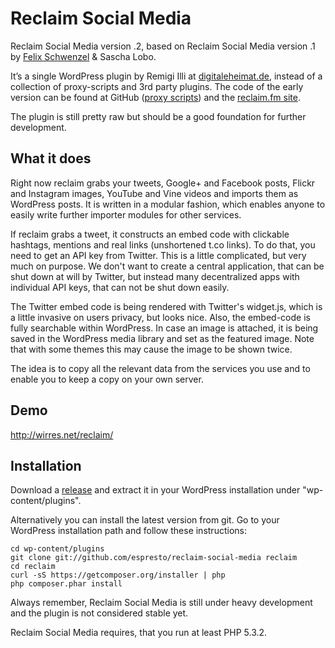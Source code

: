 Reclaim Social Media
====================

Reclaim Social Media version .2, based on Reclaim Social Media version .1 by
[Felix Schwenzel](http://reclaim.fm) & Sascha Lobo.

It’s a single WordPress plugin by Remigi Illi at [digitaleheimat.de](http://digitaleheimat.de), instead of a collection of proxy-scripts and 3rd party plugins. The code of the early version can be found at GitHub ([proxy scripts](https://github.com/diplix/reclaim-proxy-scripts)) and the [reclaim.fm site](http://reclaim.fm/tech-specs-details/).

The plugin is still pretty raw but should be a good foundation for further development.

## What it does
Right now reclaim grabs your tweets, Google+ and Facebook posts, Flickr and Instagram images, YouTube and Vine videos and imports them as WordPress posts. It is written in a modular fashion, which enables anyone to easily write further importer modules for other services.

If reclaim grabs a tweet, it constructs an embed code with clickable hashtags, mentions and real links (unshortened t.co links). To do that, you need to get an API key from Twitter. This is a little complicated, but very much on purpose. We don't want to create a central application, that can be shut down at will by Twitter, but instead many decentralized apps with individual API keys, that can not be shut down easily.

The Twitter embed code is being rendered with Twitter's widget.js, which is a little invasive on users privacy, but looks nice. Also, the embed-code is fully searchable within WordPress. In case an image is attached, it is being saved in the WordPress media library and set as the featured image. Note that with some themes this may cause the image to be shown twice.

The idea is to copy all the relevant data from the services you use and to enable you to keep a copy on your own server.

## Demo
http://wirres.net/reclaim/

## Installation
Download a [release](https://github.com/espresto/reclaim-social-media/releases) and extract it in your WordPress installation under "wp-content/plugins".

Alternatively you can install the latest version from git. Go to your WordPress installation path and follow these instructions:

    cd wp-content/plugins
    git clone git://github.com/espresto/reclaim-social-media reclaim
    cd reclaim
    curl -sS https://getcomposer.org/installer | php
    php composer.phar install

Always remember, Reclaim Social Media is still under heavy development and the plugin is not considered stable yet.

Reclaim Social Media requires, that you run at least PHP 5.3.2.

